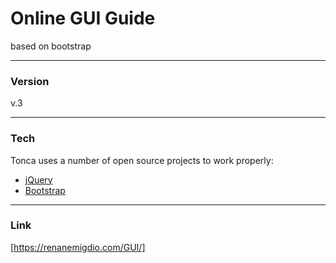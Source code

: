 # Online GUI Guide
based on bootstrap

----
### Version
v.3

----
### Tech
Tonca uses a number of open source projects to work properly:

* [jQuery]
* [Bootstrap]

----
### Link
[https://renanemigdio.com/GUI/]


   [jQuery]: <http://jquery.com/>
   [Bootstrap]: <http://getbootstrap.com/>
